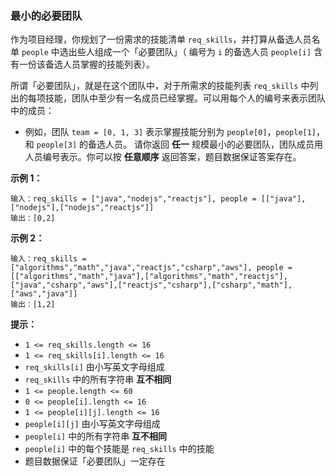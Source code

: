 ### 最小的必要团队 ###
作为项目经理，你规划了一份需求的技能清单 `req_skills`，并打算从备选人员名单 `people` 中选出些人组成一个「必要团队」（ 编号为 `i` 的备选人员 `people[i]` 含有一份该备选人员掌握的技能列表）。

所谓「必要团队」，就是在这个团队中，对于所需求的技能列表 `req_skills` 中列出的每项技能，团队中至少有一名成员已经掌握。可以用每个人的编号来表示团队中的成员：

* 例如，团队 `team = [0, 1, 3]` 表示掌握技能分别为 `people[0]`，`people[1]`，和 `people[3]` 的备选人员。
请你返回 **任一** 规模最小的必要团队，团队成员用人员编号表示。你可以按 **任意顺序** 返回答案，题目数据保证答案存在。



**示例 1：**

```
输入：req_skills = ["java","nodejs","reactjs"], people = [["java"],["nodejs"],["nodejs","reactjs"]]
输出：[0,2]
```

**示例 2：**

```
输入：req_skills = ["algorithms","math","java","reactjs","csharp","aws"], people = [["algorithms","math","java"],["algorithms","math","reactjs"],["java","csharp","aws"],["reactjs","csharp"],["csharp","math"],["aws","java"]]
输出：[1,2]
```



**提示：**

* `1 <= req_skills.length <= 16`
* `1 <= req_skills[i].length <= 16`
* `req_skills[i]` 由小写英文字母组成
* `req_skills` 中的所有字符串 **互不相同**
* `1 <= people.length <= 60`
* `0 <= people[i].length <= 16`
* `1 <= people[i][j].length <= 16`
* `people[i][j]` 由小写英文字母组成
* `people[i]` 中的所有字符串 **互不相同**
* `people[i]` 中的每个技能是 `req_skills` 中的技能
* 题目数据保证「必要团队」一定存在

